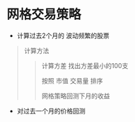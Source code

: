<h1> 网格交易策略 </h1>

* 计算过去2个月的 波动频繁的股票
> 计算方法
> > 计算方差 找出方差最小的100支
> >
> > 按照 市值 交易量 排序
> >
> > 网格策略回测下月的收益
* 对过去一个月的价格回测
